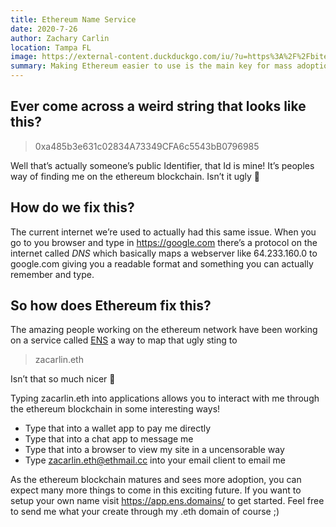 ```yaml
---
title: Ethereum Name Service
date: 2020-7-26
author: Zachary Carlin
location: Tampa FL
image: https://external-content.duckduckgo.com/iu/?u=https%3A%2F%2Fbitexpert.io%2Fwp-content%2Fuploads%2F2019%2F10%2F1Ethereum-Name-Service.jpg
summary: Making Ethereum easier to use is the main key for mass adoption of cryptocurrencies and blockchain technology.
---
```


## Ever come across a weird string that looks like this?
> 0xa485b3e631c02834A73349CFA6c5543bB0796985

Well that’s actually someone’s public Identifier, that Id is mine! It’s peoples way of finding me on the ethereum blockchain. Isn’t it ugly 🐛

## How do we fix this?

The current internet we’re used to actually had this same issue. When you go to you browser and type in https://google.com there’s a protocol on the internet called *DNS* which basically maps a webserver like 64.233.160.0 to google.com giving you a readable format and something you can actually remember and type. 

## So how does Ethereum fix this?

The amazing people working on the ethereum network have been working on a service called [ENS](https://ens.domains/) a way to map that ugly sting to 
> zacarlin.eth 

Isn’t that so much nicer 🦋

Typing zacarlin.eth into applications allows you to interact with me through the ethereum blockchain in some interesting ways! 

 - Type that into a wallet app to pay me directly
 - Type that into a chat app to message me
 - Type that into a browser to view my site in a uncensorable way
 - Type zacarlin.eth@ethmail.cc into your email client to email me

As the ethereum blockchain matures and sees more adoption, you can expect many more things to come in this exciting future. If you want to setup your own name visit https://app.ens.domains/ to get started. Feel free to send me what your create through my .eth domain of course ;)  

